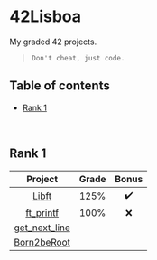 # 42Lisboa
My graded 42 projects.

>`Don't cheat, just code.`

## Table of contents
* [Rank 1](README.md#rank-1)
<!--* [Rank 2](README.md#rank-2)-->
<!--* [Rank 3](README.md#rank-3)-->
<!--* [Rank 4](README.md#rank-4)-->
<!--* [Rank 5](README.md#rank-5)-->
<!--* [Rank 6](README.md#rank-6)-->
<br/>

## Rank 1
| **Project** | **Grade** | **Bonus**
| :---: | :---: | :---:
| [Libft](./Rank%201/Libft) | 125% | :heavy_check_mark:
| [ft_printf](./Rank%201/ft_printf) | 100% | :x:
| [get_next_line](./Rank%201/get_next_line) | | 
| [Born2beRoot]() | | 
<br/>
<!--
## Rank 2
| **Project** | **Grade** | **Bonus**
| :---: | :---: | :---:
<br/>

## Rank 3
| **Project** | **Grade** | **Bonus**
| :---: | :---: | :---:
<br/>

## Rank 4
| **Project** | **Grade** | **Bonus**
| :---: | :---: | :---:
<br/>

## Rank 5
| **Project** | **Grade** | **Bonus**
| :---: | :---: | :---:
<br/>

## Rank 6
| **Project** | **Grade** | **Bonus**
| :---: | :---: | :---:
<br/>
-->
